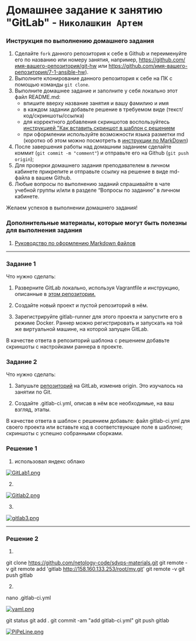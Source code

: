 # Домашнее задание к занятию "GitLab" - `Николашкин Артем`


### Инструкция по выполнению домашнего задания

   1. Сделайте `fork` данного репозитория к себе в Github и переименуйте его по названию или номеру занятия, например, https://github.com/имя-вашего-репозитория/git-hw или  https://github.com/имя-вашего-репозитория/7-1-ansible-hw).
   2. Выполните клонирование данного репозитория к себе на ПК с помощью команды `git clone`.
   3. Выполните домашнее задание и заполните у себя локально этот файл README.md:
      - впишите вверху название занятия и вашу фамилию и имя
      - в каждом задании добавьте решение в требуемом виде (текст/код/скриншоты/ссылка)
      - для корректного добавления скриншотов воспользуйтесь [инструкцией "Как вставить скриншот в шаблон с решением](https://github.com/netology-code/sys-pattern-homework/blob/main/screen-instruction.md)
      - при оформлении используйте возможности языка разметки md (коротко об этом можно посмотреть в [инструкции  по MarkDown](https://github.com/netology-code/sys-pattern-homework/blob/main/md-instruction.md))
   4. После завершения работы над домашним заданием сделайте коммит (`git commit -m "comment"`) и отправьте его на Github (`git push origin`);
   5. Для проверки домашнего задания преподавателем в личном кабинете прикрепите и отправьте ссылку на решение в виде md-файла в вашем Github.
   6. Любые вопросы по выполнению заданий спрашивайте в чате учебной группы и/или в разделе “Вопросы по заданию” в личном кабинете.
   
Желаем успехов в выполнении домашнего задания!
   
### Дополнительные материалы, которые могут быть полезны для выполнения задания

1. [Руководство по оформлению Markdown файлов](https://gist.github.com/Jekins/2bf2d0638163f1294637#Code)

---
### Задание 1

Что нужно сделать:

1. Разверните GitLab локально, используя Vagrantfile и инструкцию, описанные в [этом репозитории.](https://github.com/netology-code/sdvps-materials/tree/main/gitlab)

2. Создайте новый проект и пустой репозиторий в нём.

3. Зарегистрируйте gitlab-runner для этого проекта и запустите его в режиме Docker. Раннер можно регистрировать и запускать на той же виртуальной машине, на которой запущен GitLab.

В качестве ответа в репозиторий шаблона с решением добавьте скриншоты с настройками раннера в проекте.


### Задание 2
Что нужно сделать:

1. Запушьте [репозиторий]( https://github.com/netology-code/sdvps-materials/tree/main/gitlab) на GitLab, изменив origin. Это изучалось на занятии по Git.

2. Создайте .gitlab-ci.yml, описав в нём все необходимые, на ваш взгляд, этапы.

В качестве ответа в шаблон с решением добавьте:
файл gitlab-ci.yml для своего проекта или вставьте код в соответствующее поле в шаблоне;
скриншоты с успешно собранными сборками.



### Решение 1


1. использовал яндекс облако

[![GitLab1.png](https://i.postimg.cc/441tcjcW/GitLab1.png)](https://postimg.cc/YjhhKnbF)


2. 
[![Gitlab2.png](https://i.postimg.cc/sXmY3L9H/Gitlab2.png)](https://postimg.cc/62720YPC)


3. 
[![gitlab3.png](https://i.postimg.cc/MGTMyGy5/gitlab3.png)](https://postimg.cc/K168bxp3)




---

### Решение 2

1. 

git clone https://github.com/netology-code/sdvps-materials.git
git remote -v
git remote add 'gitlab http://158.160.133.253/root/my.git'
git remote -v
git push gitlab


2. 
nano .gitlab-ci.yml
   
[![yaml.png](https://i.postimg.cc/sXMyF5Z1/yaml.png)](https://postimg.cc/njfNBj2t)
      









git status
git add .
git commit -am "add gitlab-ci.yml"
git push gitlab











[![PiPeLine.png](https://i.postimg.cc/6qgywsTX/PiPeLine.png)](https://postimg.cc/5Q5xqRw7)


